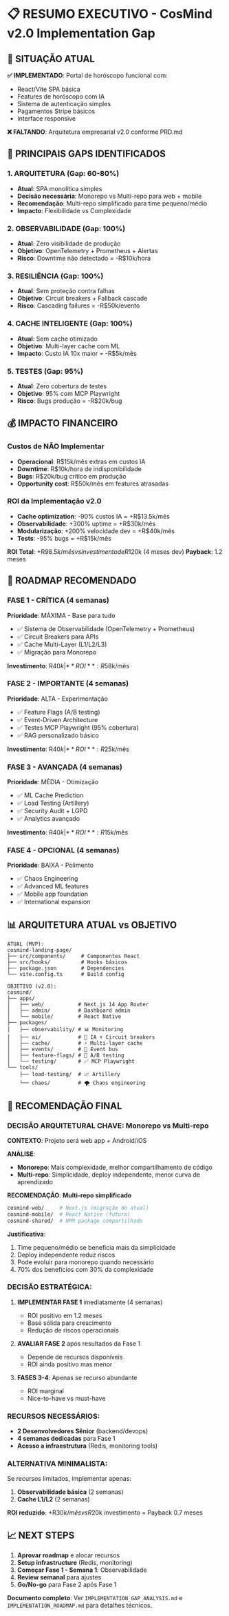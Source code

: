 # 📋 RESUMO EXECUTIVO - CosMind v2.0 Implementation Gap

## 🎯 SITUAÇÃO ATUAL

**✅ IMPLEMENTADO**: Portal de horóscopo funcional com:

- React/Vite SPA básica
- Features de horóscopo com IA
- Sistema de autenticação simples
- Pagamentos Stripe básicos
- Interface responsive

**❌ FALTANDO**: Arquitetura empresarial v2.0 conforme PRD.md

## 🚨 PRINCIPAIS GAPS IDENTIFICADOS

### 1. **ARQUITETURA** (Gap: 60-80%)

- **Atual**: SPA monolítica simples
- **Decisão necessária**: Monorepo vs Multi-repo para web + mobile
- **Recomendação**: Multi-repo simplificado para time pequeno/médio
- **Impacto**: Flexibilidade vs Complexidade

### 2. **OBSERVABILIDADE** (Gap: 100%)

- **Atual**: Zero visibilidade de produção
- **Objetivo**: OpenTelemetry + Prometheus + Alertas
- **Risco**: Downtime não detectado = -R$10k/hora

### 3. **RESILIÊNCIA** (Gap: 100%)

- **Atual**: Sem proteção contra falhas
- **Objetivo**: Circuit breakers + Fallback cascade
- **Risco**: Cascading failures = -R$50k/evento

### 4. **CACHE INTELIGENTE** (Gap: 100%)

- **Atual**: Sem cache otimizado
- **Objetivo**: Multi-layer cache com ML
- **Impacto**: Custo IA 10x maior = -R$5k/mês

### 5. **TESTES** (Gap: 95%)

- **Atual**: Zero cobertura de testes
- **Objetivo**: 95% com MCP Playwright
- **Risco**: Bugs produção = -R$20k/bug

## 💰 IMPACTO FINANCEIRO

### Custos de NÃO Implementar

- **Operacional**: R$15k/mês extras em custos IA
- **Downtime**: R$10k/hora de indisponibilidade
- **Bugs**: R$20k/bug crítico em produção
- **Opportunity cost**: R$50k/mês em features atrasadas

### ROI da Implementação v2.0

- **Cache optimization**: -90% custos IA = +R$13.5k/mês
- **Observabilidade**: +300% uptime = +R$30k/mês
- **Modularização**: +200% velocidade dev = +R$40k/mês
- **Tests**: -95% bugs = +R$15k/mês

**ROI Total**: +R$98.5k/mês vs investimento de R$120k (4 meses dev)
**Payback**: 1.2 meses

## 🚀 ROADMAP RECOMENDADO

### **FASE 1 - CRÍTICA** (4 semanas)

**Prioridade**: MÁXIMA - Base para tudo

- ✅ Sistema de Observabilidade (OpenTelemetry + Prometheus)
- ✅ Circuit Breakers para APIs
- ✅ Cache Multi-Layer (L1/L2/L3)
- ✅ Migração para Monorepo

**Investimento**: R$40k | **ROI**: R$58k/mês

### **FASE 2 - IMPORTANTE** (4 semanas)

**Prioridade**: ALTA - Experimentação

- ✅ Feature Flags (A/B testing)
- ✅ Event-Driven Architecture
- ✅ Testes MCP Playwright (95% cobertura)
- ✅ RAG personalizado básico

**Investimento**: R$40k | **ROI**: R$25k/mês

### **FASE 3 - AVANÇADA** (4 semanas)

**Prioridade**: MÉDIA - Otimização

- ✅ ML Cache Prediction
- ✅ Load Testing (Artillery)
- ✅ Security Audit + LGPD
- ✅ Analytics avançado

**Investimento**: R$40k | **ROI**: R$15k/mês

### **FASE 4 - OPCIONAL** (4 semanas)

**Prioridade**: BAIXA - Polimento

- ✅ Chaos Engineering
- ✅ Advanced ML features
- ✅ Mobile app foundation
- ✅ International expansion

## 📊 ARQUITETURA ATUAL vs OBJETIVO

```
ATUAL (MVP):
cosmind-landing-page/
├── src/components/     # Componentes React
├── src/hooks/          # Hooks básicos
├── package.json        # Dependencies
└── vite.config.ts      # Build config

OBJETIVO (v2.0):
cosmind/
├── apps/
│   ├── web/           # Next.js 14 App Router
│   ├── admin/         # Dashboard admin
│   └── mobile/        # React Native
├── packages/
│   ├── observability/ # 📊 Monitoring
│   ├── ai/            # 🤖 IA + Circuit breakers
│   ├── cache/         # ⚡ Multi-layer cache
│   ├── events/        # 🔄 Event bus
│   ├── feature-flags/ # 🧪 A/B testing
│   └── testing/       # ✅ MCP Playwright
└── tools/
    ├── load-testing/  # 📈 Artillery
    └── chaos/         # 🌪️ Chaos engineering
```

## 🎯 RECOMENDAÇÃO FINAL

### **DECISÃO ARQUITETURAL CHAVE**: Monorepo vs Multi-repo

**CONTEXTO**: Projeto será web app + Android/iOS

**ANÁLISE**:

- **Monorepo**: Mais complexidade, melhor compartilhamento de código
- **Multi-repo**: Simplicidade, deploy independente, menor curva de aprendizado

**RECOMENDAÇÃO**: **Multi-repo simplificado**

```bash
cosmind-web/     # Next.js (migração do atual)
cosmind-mobile/  # React Native (futuro)
cosmind-shared/  # NPM package compartilhado
```

**Justificativa**:

1. Time pequeno/médio se beneficia mais da simplicidade
2. Deploy independente reduz riscos
3. Pode evoluir para monorepo quando necessário
4. 70% dos benefícios com 30% da complexidade

### **DECISÃO ESTRATÉGICA**:

1. **IMPLEMENTAR FASE 1** imediatamente (4 semanas)
   - ROI positivo em 1.2 meses
   - Base sólida para crescimento
   - Redução de riscos operacionais

2. **AVALIAR FASE 2** após resultados da Fase 1
   - Depende de recursos disponíveis
   - ROI ainda positivo mas menor

3. **FASES 3-4**: Apenas se recurso abundante
   - ROI marginal
   - Nice-to-have vs must-have

### **RECURSOS NECESSÁRIOS**:

- **2 Desenvolvedores Sênior** (backend/devops)
- **4 semanas dedicadas** para Fase 1
- **Acesso a infraestrutura** (Redis, monitoring tools)

### **ALTERNATIVA MINIMALISTA**:

Se recursos limitados, implementar apenas:

1. **Observabilidade básica** (2 semanas)
2. **Cache L1/L2** (2 semanas)

**ROI reduzido**: +R$30k/mês vs R$20k investimento = Payback 0.7 meses

## 📈 NEXT STEPS

1. **Aprovar roadmap** e alocar recursos
2. **Setup infrastructure** (Redis, monitoring)
3. **Começar Fase 1 - Semana 1**: Observabilidade
4. **Review semanal** para ajustes
5. **Go/No-go** para Fase 2 após Fase 1

**Documento completo**: Ver `IMPLEMENTATION_GAP_ANALYSIS.md` e `IMPLEMENTATION_ROADMAP.md` para detalhes técnicos.
